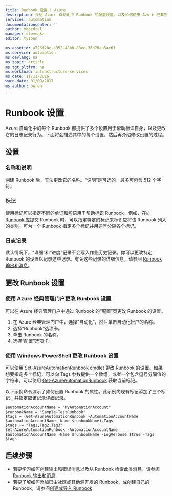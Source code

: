 ```yaml
---
title: Runbook 设置 | Azure
description: 介绍 Azure 自动化中 Runbook 的配置设置，以及如何使用 Azure 经典管理门户和 Windows PowerShell 更改这些设置。
services: automation
documentationcenter: ''
author: mgoedtel
manager: stevenka
editor: tysonn

ms.assetid: a726f20c-a952-48b8-88ee-36d76aa3ac61
ms.service: automation
ms.devlang: na
ms.topic: article
ms.tgt_pltfrm: na
ms.workload: infrastructure-services
ms.date: 11/11/2016
wacn.date: 01/09/2017
ms.author: bwren
---
```


# Runbook 设置
Azure 自动化中的每个 Runbook 都提供了多个设置用于帮助标识自身，以及更改它的日志记录行为。下面将会描述其中的每个设置，然后再介绍修改设置的过程。

## 设置
### 名称和说明
创建 Runbook 后，无法更改它的名称。“说明”是可选的，最多可包含 512 个字符。

### 标记
使用标记可以指定不同的单词和短语用于帮助标识 Runbook。例如，在向 [Runbook 库](./automation-runbook-gallery.md)提交 Runbook 时，可以指定特定的标记来标识应将该 Runbook 列入的类别。可为一个 Runbook 指定多个标记并用逗号分隔各个标记。

### 日志记录
默认情况下，“详细”和“进度”记录不会写入作业历史记录。你可以更改特定 Runbook 的设置以记录这些记录。有关这些记录的详细信息，请参阅 [Runbook 输出和消息](./automation-runbook-output-and-messages.md)。

## 更改 Runbook 设置

### 使用 Azure 经典管理门户更改 Runbook 设置
可以在 Azure 经典管理门户中通过 Runbook 的“配置”页更改 Runbook 的设置。

1. 在 Azure 经典管理门户中，选择“自动化”，然后单击自动化帐户的名称。
1. 选择“Runbook”选项卡。
1. 单击 Runbook 的名称。
1. 选择“配置”选项卡。

### 使用 Windows PowerShell 更改 Runbook 设置
可以使用 [Set-AzureAutomationRunbook](https://msdn.microsoft.com/zh-cn/library/dn690275.aspx) cmdlet 更改 Runbook 的设置。如果想要指定多个标记，可以向 Tags 参数提供一个数组，或者一个包含逗号分隔值的字符串。可以使用 [Get-AzureAutomationRunbook](https://msdn.microsoft.com/zh-cn/library/dn690278.aspx) 获取当前标记。

以下示例命令演示了如何设置 Runbook 的属性。此示例向现有标记添加了三个标记，并指定应该记录详细记录。

```
$automationAccountName = "MyAutomationAccount"
$runbookName = "Sample-TestRunbook"
$tags = (Get-AzureAutomationRunbook -AutomationAccountName $automationAccountName -Name $runbookName).Tags
$tags += "Tag1,Tag2,Tag3"
Set-AzureAutomationRunbook -AutomationAccountName $automationAccountName -Name $runbookName -LogVerbose $true -Tags $tags
```

## 后续步骤
* 若要学习如何创建输出和错误消息以及从 Runbook 检索此类消息，请参阅 [Runbook 输出和消息](./automation-runbook-output-and-messages.md)
* 若要了解如何添加已由社区或其他源开发的 Runbook，或创建自己的 Runbook，请参阅[创建或导入 Runbook](./automation-creating-importing-runbook.md)

<!---HONumber=Mooncake_Quality_Review_0104_2017-->